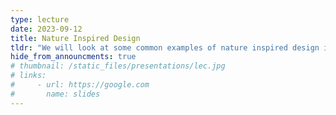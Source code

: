 ```yaml
---
type: lecture
date: 2023-09-12
title: Nature Inspired Design
tldr: "We will look at some common examples of nature inspired design in engineering and science."
hide_from_announcments: true
# thumbnail: /static_files/presentations/lec.jpg
# links:
#     - url: https://google.com
#       name: slides
---
```

